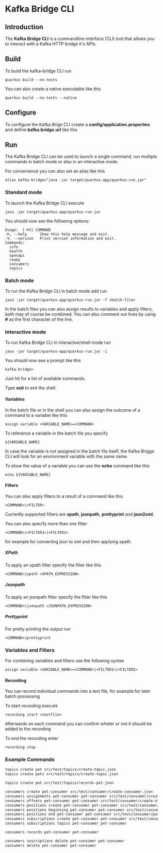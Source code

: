 # Kafka Bridge CLI

## Introduction

The **Kafka Bridge CLI** is a commandline interface (CLI) tool that allows you to interact with a Kafka HTTP bridge it's APIs.

## Build

To build the kafka-bridge CLI run

	quarkus build --no-tests

You can also create a native executable like this

	quarkus build --no-tests --native

## Configure
To configure the Kafka Brige CLI create a **config/application.properties** and define **kafka.bridge.url** like this

## Run
The Kafka Bridge CLI can be used to launch a single command, run multiple commands in batch mode or also in an interactive mode.

For convenience you can also set an alias like this

	alias kafka-bridge="java -jar target/quarkus-app/quarkus-run.jar"

### Standard mode
To launch the Kafka Bridge CLI execute

	java -jar target/quarkus-app/quarkus-run.jar

You should now see the following options:

	Usage:  [-hV] COMMAND
  	-h, --help      Show this help message and exit.
  	-V, --version   Print version information and exit.
	Commands:
  	  info
  	  health
  	  openapi
  	  ready
  	  consumers
  	  topics
### Batch mode
To run the Kafka Bridge CLI in batch mode add run

 	java -jar target/quarkus-app/quarkus-run.jar -f <batch-file>

In the batch files you can also assign results to variables and apply filters, both may of course be combined. You can also comment out lines by using **#** as the first character of the line.
### Interactive mode
To run Kafka Bridge CLI in interactive/shell mode run

	java -jar target/quarkus-app/quarkus-run.jar -i

You should now see a prompt like this

	kafka-bridge>

Just hit **<enter>** for a list of available commands.

Type **exit** to exit the shell.

#### Variables
In the batch file or in the shell you can also assign the outcome of a command to a variable like this

	assign variable <VARIABLE_NAME>=<COMMAND>

To reference a variable in the batch file you specify

	${VARIABLE_NAME}

In case the variable is not assigned in the batch file itself, the Kafka Brigge CLI will look for an environment variable with the same name.

To show the value of a variable you can use the **echo** command like this

	echo ${VARIABLE_NAME}

#### Filters
You can also apply filters to a result of a command like this

	<COMMAND>|<FILTER>

Currently supported filters are **xpath**, **jsonpath**, **prettyprint** and **json2xml**.

You can also specify more than one filter

	<COMMAND>|<FILTER1>|<FILTER2>

for example for converting json to xml and then applying xpath.
##### XPath
To apply an xpath filter specify the filter like this

	<COMMAND>|xpath <XPATH_EXPRESSION>
##### Jsonpath
To apply an jsonpath filter specify the filter like this

	<COMMAND>|jsonpath <JSONPATH_EXPRESSION>
##### Prettyprint
For pretty printing the output run

	<COMMAND>|prettyprint
### Variables and Filters
For combining variables and filters use the following syntax

	assign variable <VARIABLE_NAME>=<COMMAND>|<FILTER1>|<FILTER2>
#### Recording
You can record individual commands into a text file, for example for later batch processing

To start recording execute
```
recording start <textfile>
```
Afterwards on each command you can confirm wheter or not it should be added to the recording

To end the recording enter
```
recording stop
```
### Example Commands
```bash
topics create pet src/test/topics/create-topic.json
topics create pets src/test/topics/create-topic.json

topics create pet src/test/topics/records-pet.json

consumers create pet-consumer src/test/consumer/create-consumer.json
consumers assignments pet-consumer pet-consumer src/test/consumer/create-assignments.json
consumers offsets pet-consumer pet-consumer src/test/consumer/create-offsets.json
consumers positions create pet-consumer pet-consumer src/test/consumer/positions/create-positions.json
consumers positions beginning pet-consumer pet-consumer src/test/consumer/positions/offsets-beginning.json
consumers positions end pet-consumer pet-consumer src/test/consumer/positions/offsets-end.json
consumers subscriptions create pet-consumer pet-consumer src/test/consumer/create-subscription.json
consumers subscriptions topics pet-consumer pet-consumer

consumers records pet-consumer pet-consumer

consumers suscriptions delete pet-consumer pet-consumer
consumers delete pet-consumer pet-consumer
```